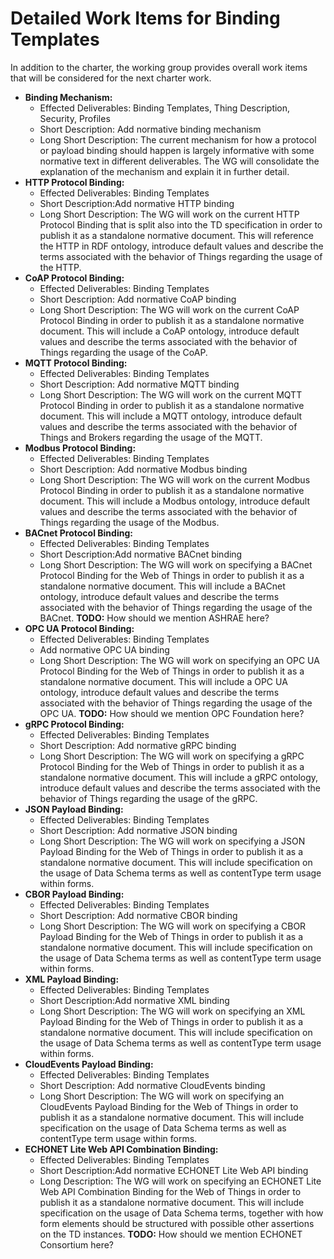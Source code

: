 # Detailed Work Items for Binding Templates

In addition to the charter, the working group provides overall work items that will be considered for the next charter work.

- **Binding Mechanism:**
  - Effected Deliverables: Binding Templates, Thing Description, Security, Profiles
  - Short Description: Add normative binding mechanism
  - Long Short Description:  The current mechanism for how a protocol or payload binding should happen is largely informative with some normative text in different deliverables. The WG will consolidate the explanation of the mechanism and explain it in further detail. 
- **HTTP Protocol Binding:**
  - Effected Deliverables: Binding Templates
  - Short Description:Add normative HTTP binding
  - Long Short Description:  The WG will work on the current HTTP Protocol Binding that is split also into the TD specification in order to publish it as a standalone normative document. This will reference the HTTP in RDF ontology, introduce default values and describe the terms associated with the behavior of Things regarding the usage of the HTTP. 
- **CoAP Protocol Binding:**
  - Effected Deliverables: Binding Templates
  - Short Description: Add normative CoAP binding
  - Long Short Description:  The WG will work on the current CoAP Protocol Binding in order to publish it as a standalone normative document. This will include a CoAP ontology, introduce default values and describe the terms associated with the behavior of Things regarding the usage of the CoAP. 
- **MQTT Protocol Binding:**
  - Effected Deliverables: Binding Templates
  - Short Description: Add normative MQTT binding
  - Long Short Description:  The WG will work on the current MQTT Protocol Binding in order to publish it as a standalone normative document. This will include a MQTT ontology, introduce default values and describe the terms associated with the behavior of Things and Brokers regarding the usage of the MQTT. 
- **Modbus Protocol Binding:**
  - Effected Deliverables: Binding Templates
  - Short Description: Add normative Modbus binding
  - Long Short Description: The WG will work on the current Modbus Protocol Binding in order to publish it as a standalone normative document. This will include a Modbus ontology, introduce default values and describe the terms associated with the behavior of Things regarding the usage of the Modbus. 
- **BACnet Protocol Binding:**
  - Effected Deliverables: Binding Templates
  - Short Description:Add normative BACnet binding
  - Long Short Description: The WG will work on specifying a BACnet Protocol Binding for the Web of Things in order to publish it as a standalone normative document. This will include a BACnet ontology, introduce default values and describe the terms associated with the behavior of Things regarding the usage of the BACnet. 
  **TODO:** How should we mention ASHRAE here? 
- **OPC UA Protocol Binding:**
  - Effected Deliverables: Binding Templates
  - Add normative OPC UA binding
  - Long Short Description: The WG will work on specifying an OPC UA Protocol Binding for the Web of Things in order to publish it as a standalone normative document. This will include a OPC UA ontology, introduce default values and describe the terms associated with the behavior of Things regarding the usage of the OPC UA. 
  **TODO:** How should we mention OPC Foundation here? 
- **gRPC Protocol Binding:**
  - Effected Deliverables: Binding Templates
  - Short Description: Add normative gRPC binding
  - Long Short Description: The WG will work on specifying a gRPC Protocol Binding for the Web of Things in order to publish it as a standalone normative document. This will include a gRPC ontology, introduce default values and describe the terms associated with the behavior of Things regarding the usage of the gRPC. 
- **JSON Payload Binding:**
  - Effected Deliverables: Binding Templates
  - Short Description: Add normative JSON binding
  - Long Short Description: The WG will work on specifying a JSON Payload Binding for the Web of Things in order to publish it as a standalone normative document. This will include specification on the usage of Data Schema terms as well as contentType term usage within forms. 
- **CBOR Payload Binding:**
  - Effected Deliverables: Binding Templates
  - Short Description: Add normative CBOR binding
  - Long Short Description:  The WG will work on specifying a CBOR Payload Binding for the Web of Things in order to publish it as a standalone normative document. This will include specification on the usage of Data Schema terms as well as contentType term usage within forms. 
- **XML Payload Binding:**
  - Effected Deliverables: Binding Templates
  - Short Description:Add normative XML binding
  - Long Short Description:  The WG will work on specifying an XML Payload Binding for the Web of Things in order to publish it as a standalone normative document. This will include specification on the usage of Data Schema terms as well as contentType term usage within forms. 
- **CloudEvents Payload Binding:**
  - Effected Deliverables: Binding Templates
  - Short Description: Add normative CloudEvents binding
  - Long Short Description:  The WG will work on specifying an CloudEvents Payload Binding for the Web of Things in order to publish it as a standalone normative document. This will include specification on the usage of Data Schema terms as well as contentType term usage within forms. 
- **ECHONET Lite Web API Combination Binding:**
  - Effected Deliverables: Binding Templates
  - Short Description:Add normative ECHONET Lite Web API binding
  - Long Description:  The WG will work on specifying an ECHONET Lite Web API Combination Binding for the Web of Things in order to publish it as a standalone normative document. This will include specification on the usage of Data Schema terms, together with how form elements should be structured with possible other assertions on the TD instances. 
  **TODO:** How should we mention ECHONET Consortium here? 